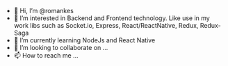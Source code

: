 - 👋 Hi, I’m @romankes
- 👀 I’m interested in Backend and Frontend technology. Like use in my work libs such as Socket.io, Express, React/ReactNative, Redux, Redux-Saga
- 🌱 I’m currently learning NodeJs and React Native
- 💞️ I’m looking to collaborate on ...
- 📫 How to reach me ...

<!---
romankes/romankes is a ✨ special ✨ repository because its `README.md` (this file) appears on your GitHub profile.
You can click the Preview link to take a look at your changes.
--->

